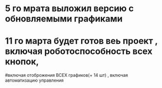 # 5 го мрата выложил версию с обновляемыми графиками
# 11 го марта будет готов веь проект , включая роботоспособность всех кнопок,
#включая отоброжения ВСЕХ графиков(+ 14 шт) , включая автоматизацию управления                                                   
#                             
#                          
#                                            
#                                                     
